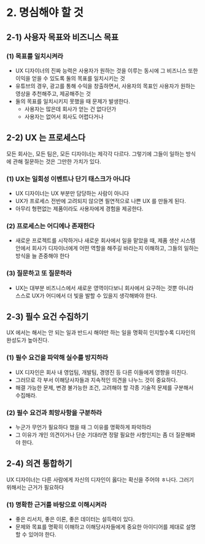 # 2. 명심해야 할 것

## 2-1) 사용자 목표와 비즈니스 목표

### (1) 목표를 일치시켜라

- UX 디자이너의 진짜 능력은 사용자가 원하는 것을 이루는 동시에 그 비즈니스 또한 이익을 얻을 수 있도록 둘의 목표를 일치시키는 것
- 유튜브의 경우, 광고를 통해 수익을 창출하면서, 사용자의 목표인 사용자가 원하는 영상을 추천해주고, 제공해주는 것
- 둘의 목표를 일치시키지 못했을 때 문제가 발생한다.
  - 사용자는 많은데 회사가 얻는 건 없다던가
  - 사용자는 없어서 회사도 어렵다거나

## 2-2) UX 는 프로세스다

모든 회사는, 모든 팀은, 모든 디자이너는 제각각 다르다. 그렇기에 그들이 일하는 방식에 관해 질문하는 것은 그만한 가치가 있다.

### (1) UX는 일회성 이벤트나 단기 태스크가 아니다

- UX 디자이너는 UX 부분만 담당하는 사람이 아니다
- UX가 프로세스 전반에 고려되지 않으면 필연적으로 나쁜 UX 를 만들게 된다.
- 아무리 형편없는 제품이라도 사용자에게 경험을 제공한다.

### (2) 프로세스는 어디에나 존재한다

- 새로운 프로젝트를 시작하거나 새로운 회사에서 일을 맡았을 때, 제품 생산 시스템 안에서 회사가 디자이너에게 어떤 역할을 해주길 바라는지 이해하고, 그들의 일하는 방식을 늘 존중해야 한다

### (3) 질문하고 또 질문하라

- UX는 대부분 비즈니스에서 새로운 영역이다보니 회사에서 요구하는 것뿐 아니라 스스로 UX가 어디에서 더 빛을 발할 수 있을지 생각해봐야 한다.

## 2-3) 필수 요건 수집하기

UX 에서는 해서는 안 되는 일과 반드시 해야만 하는 일을 명확히 인지할수록 디자인의 완성도가 높아진다.

### (1) 필수 요건을 파악해 실수를 방지하라

- UX 디자인은 회사 내 영업팀, 개발팀, 경영진 등 다른 이들에게 영향을 미친다.
- 그러므로 각 부서 이해당사자들과 지속적인 의견을 나누느 것이 중요하다.
- 해결 가능한 문제, 변경 불가능한 조건, 고려해야 할 각종 기술적 문제를 구분해서 수집해라.

### (2) 필수 요건과 희망사항을 구분하라

- 누군가 무언가 필요하다 했을 때 그 이유를 명확하게 파악하라
- 그 이유가 개인 의견이거나 단순 기대라면 정말 필요한 사항인지는 좀 더 질문해봐야 한다.

## 2-4) 의견 통합하기

UX 디자이너는 다른 사람에게 자신의 디자인이 옳다는 확신을 주어야 ㅎ나다. 그러기 위해서는 근거가 필요하다

### (1) 명확한 근거를 바탕으로 이해시켜라

- 좋은 리서치, 좋은 이론, 좋은 데이터는 설득력이 있다.
- 문제와 목표를 명확히 이해하고 이해당사자들에게 중요한 아이디어를 제대로 설명할 수 있어야 한다.
